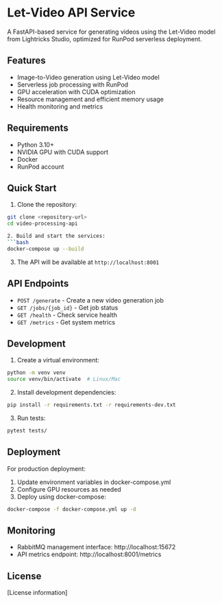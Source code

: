 # Let-Video API Service

A FastAPI-based service for generating videos using the Let-Video model from Lightricks Studio, optimized for RunPod serverless deployment.

## Features
- Image-to-Video generation using Let-Video model
- Serverless job processing with RunPod
- GPU acceleration with CUDA optimization
- Resource management and efficient memory usage
- Health monitoring and metrics

## Requirements
- Python 3.10+
- NVIDIA GPU with CUDA support
- Docker
- RunPod account

## Quick Start
1. Clone the repository:
```bash
git clone <repository-url>
cd video-processing-api

2. Build and start the services:
```bash
docker-compose up --build
```

3. The API will be available at `http://localhost:8001`

## API Endpoints

- `POST /generate` - Create a new video generation job
- `GET /jobs/{job_id}` - Get job status
- `GET /health` - Check service health
- `GET /metrics` - Get system metrics

## Development

1. Create a virtual environment:
```bash
python -m venv venv
source venv/bin/activate  # Linux/Mac
```

2. Install development dependencies:
```bash
pip install -r requirements.txt -r requirements-dev.txt
```

3. Run tests:
```bash
pytest tests/
```

## Deployment

For production deployment:

1. Update environment variables in docker-compose.yml
2. Configure GPU resources as needed
3. Deploy using docker-compose:
```bash
docker-compose -f docker-compose.yml up -d
```

## Monitoring

- RabbitMQ management interface: http://localhost:15672
- API metrics endpoint: http://localhost:8001/metrics

## License

[License information]